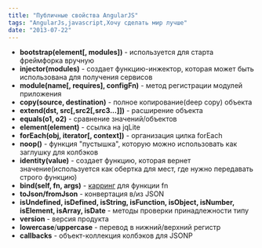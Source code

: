 ```yaml
---
title: "Публичные свойства AngularJS"
tags: "AngularJs,javascript,Хочу сделать мир лучше"
date: "2013-07-22"
---
```


- **bootstrap(element[, modules])** - используется для старта фреймфорка вручную
- **injector(modules)** - создает функцию-инжектор, которая может быть использована для получения сервисов
- **module(name[, requires], configFn)** - метод регистрации модулей приложения
- **copy(source, destination)** - полное копирование(deep copy) объекта
- **extend(dst, src[,src2[,src3...]])** - расширение объекта
- **equals(o1, o2)** - сравнение значений/объектов
- **element(element)** - ссылка на jqLite
- **forEach(obj, iterator[, context])** \- организация цилка forEach
- **noop()** - функция "пустышка", которую можно использовать как заглушку для колбэков
- **identity(value)** - создает функцию, которая вернет значение(используется как обертка для мест, где нужно передавать строго функцию)
- **bind(self, fn, args)** - [карринг](https://ru.wikipedia.org/wiki/%D0%9A%D0%B0%D1%80%D1%80%D0%B8%D1%80%D0%BE%D0%B2%D0%B0%D0%BD%D0%B8%D0%B5 "Каррирование wiki") для функции fn
- **toJson/fromJson** - конвертация в/из JSON
- **isUndefined, isDefined, isString, isFunction, isObject, isNumber, isElement, isArray, isDate** - методы проверки принадлежности типу
- **version** - версия продукта
- **lowercase**/**uppercase** - перевод в нижний/верхний регистр
- **callbacks** - объект-коллекция колбэков для JSONP
